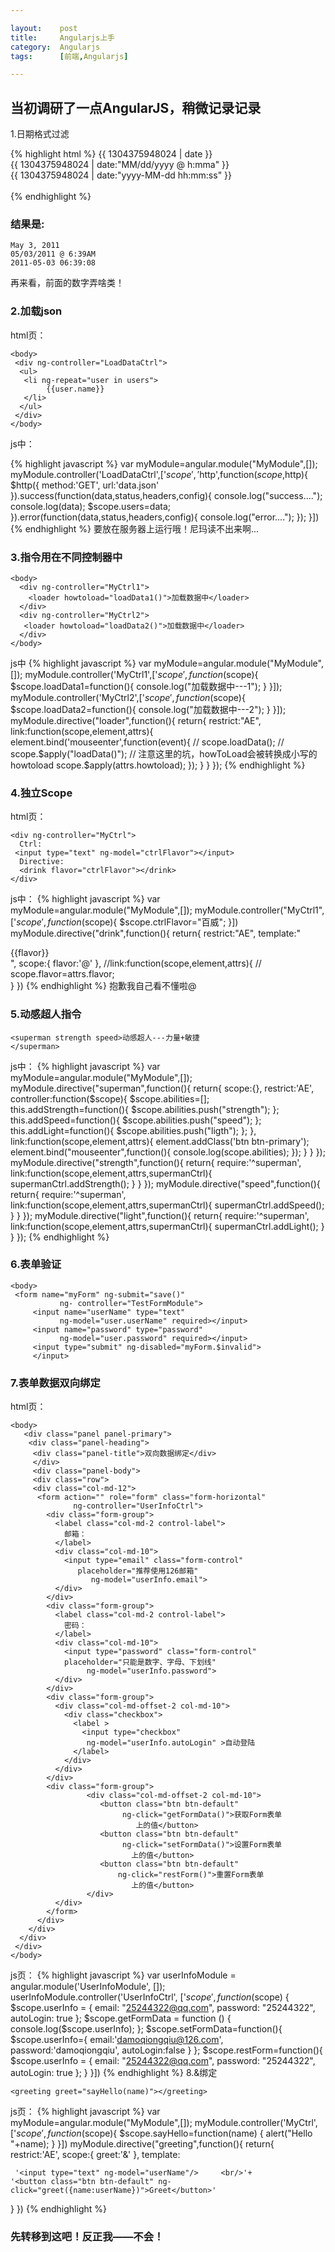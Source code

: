 ```yaml
---

layout:    post
title:     Angularjs上手
category:  Angularjs
tags:      [前端,Angularjs]

---
```


## 当初调研了一点AngularJS，稍微记录记录

1.日期格式过滤

{% highlight html %}
    <body>
    {{ 1304375948024 | date }}
    <br>
    {{ 1304375948024 | date:"MM/dd/yyyy @ h:mma" }}
    <br>
    {{ 1304375948024 | date:"yyyy-MM-dd hh:mm:ss" }}
    <br>        
    </body>
{% endhighlight %}

### 结果是:

    May 3, 2011 
    05/03/2011 @ 6:39AM 
    2011-05-03 06:39:08 
 再来看，前面的数字弄啥类！

### 2.加载json

html页：

    <body>
     <div ng-controller="LoadDataCtrl">
      <ul>
       <li ng-repeat="user in users">
            {{user.name}}
       </li>
      </ul>
     </div>
    </body>

js中：

{% highlight javascript %}
var myModule=angular.module("MyModule",[]);
myModule.controller('LoadDataCtrl',['$scope','$http',function($scope,$http){
    $http({
        method:'GET',
        url:'data.json'
    }).success(function(data,status,headers,config){
        console.log("success....");
        console.log(data);
        $scope.users=data;
    }).error(function(data,status,headers,config){
        console.log("error....");
    });
}])
{% endhighlight %}
要放在服务器上运行哦！尼玛读不出来啊...

### 3.指令用在不同控制器中

    <body>
      <div ng-controller="MyCtrl1">
        <loader howtoload="loadData1()">加载数据中</loader>
      </div>
      <div ng-controller="MyCtrl2">
       <loader howtoload="loadData2()">加载数据中</loader>
      </div>        
    </body>

js中
{% highlight javascript %}
var myModule=angular.module("MyModule",[]);
myModule.controller('MyCtrl1',['$scope',function($scope){
    $scope.loadData1=function(){
        console.log("加载数据中---1");
    }
}]);
myModule.controller('MyCtrl2',['$scope',function($scope){
    $scope.loadData2=function(){
        console.log("加载数据中---2");
    }
}]);
myModule.directive("loader",function(){
    return{
        restrict:"AE",
        link:function(scope,element,attrs){
            element.bind('mouseenter',function(event){
                // scope.loadData();
                // scope.$apply("loadData()");
                // 注意这里的坑，howToLoad会被转换成小写的howtoload
                scope.$apply(attrs.howtoload);
            });
        }
    }
});
{% endhighlight %}

### 4.独立Scope

html页：

    <div ng-controller="MyCtrl">
      Ctrl:
     <input type="text" ng-model="ctrlFlavor"></input>
      Directive:
      <drink flavor="ctrlFlavor"></drink>
    </div>

js中：
{% highlight javascript %}
var myModule=angular.module("MyModule",[]);
myModule.controller("MyCtrl1",['$scope',function($scope){
    $scope.ctrlFlavor="百威";
}])
myModule.directive("drink",function(){
    return{
        restrict:"AE",
        template:"<div>{{flavor}}</div>",
        scope:{
            flavor:'@'
        },
        //link:function(scope,element,attrs){
           // scope.flavor=attrs.flavor;        
    }
})
{% endhighlight %}
抱歉我自己看不懂啦@

### 5.动感超人指令


    <superman strength speed>动感超人---力量+敏捷  
	</superman>

js中：
{% highlight javascript %}
var myModule=angular.module("MyModule",[]);
myModule.directive("superman",function(){
    return{
        scope:{},
        restrict:'AE',
        controller:function($scope){
            $scope.abilities=[];
            this.addStrength=function(){
                $scope.abilities.push("strength");
            };
            this.addSpeed=function(){
                $scope.abilities.push("speed");
            };
            this.addLight=function(){
                $scope.abilities.push("ligth");
            };
        },
        link:function(scope,element,attrs){
            element.addClass('btn btn-primary');
            element.bind("mouseenter",function(){
                console.log(scope.abilities);
            });
        }
    }
});
myModule.directive("strength",function(){
    return{
        require:'^superman',
        link:function(scope,element,attrs,supermanCtrl){
            supermanCtrl.addStrength();
        }
    }
});
myModule.directive("speed",function(){
    return{
        require:'^superman',
        link:function(scope,element,attrs,supermanCtrl){
            supermanCtrl.addSpeed();
        }
    }
});
myModule.directive("light",function(){
    return{
        require:'^superman',
        link:function(scope,element,attrs,supermanCtrl){
            supermanCtrl.addLight();
        }
    }
});
{% endhighlight %}

### 6.表单验证

    <body>
     <form name="myForm" ng-submit="save()" 
	           ng- controller="TestFormModule">
         <input name="userName" type="text" 
		       ng-model="user.userName" required></input>
         <input name="password" type="password" 
		       ng-model="user.password" required></input>
         <input type="submit" ng-disabled="myForm.$invalid">
		 </input>         
</body>

### 7.表单数据双向绑定
html页：

    <body>
       <div class="panel panel-primary">
        <div class="panel-heading">
         <div class="panel-title">双向数据绑定</div>
         </div>
         <div class="panel-body">
         <div class="row">
         <div class="col-md-12">
          <form action="" role="form" class="form-horizontal"
		          ng-controller="UserInfoCtrl">
            <div class="form-group">
              <label class="col-md-2 control-label">
                邮箱：
              </label>
              <div class="col-md-10">
                <input type="email" class="form-control"
				   placeholder="推荐使用126邮箱" 
				      ng-model="userInfo.email">
              </div>
            </div>
            <div class="form-group">
              <label class="col-md-2 control-label">
                密码：
              </label>
              <div class="col-md-10">
                <input type="password" class="form-control"
                placeholder="只能是数字、字母、下划线" 
				     ng-model="userInfo.password">
              </div>
            </div>
            <div class="form-group">
              <div class="col-md-offset-2 col-md-10">
                <div class="checkbox">
                  <label >
                    <input type="checkbox" 
					 ng-model="userInfo.autoLogin" >自动登陆
                  </label>
                </div>
              </div>
            </div>
            <div class="form-group">
                     <div class="col-md-offset-2 col-md-10">
                        <button class="btn btn-default" 
						     ng-click="getFormData()">获取Form表单
							    上的值</button>           
                        <button class="btn btn-default" 
						     ng-click="setFormData()">设置Form表单
							   上的值</button>                  
                        <button class="btn btn-default" 
						    ng-click="restForm()">重置Form表单
							   上的值</button>
                     </div>
              </div>
            </form>
          </div>
        </div>
      </div>
     </div>
    </body>
js页：
{% highlight javascript %}
var userInfoModule = angular.module('UserInfoModule', []);
userInfoModule.controller('UserInfoCtrl', ['$scope', function ($scope) {
    $scope.userInfo = {
        email: "25244322@qq.com",
        password: "25244322",
        autoLogin: true
    };
    $scope.getFormData = function () {
        console.log($scope.userInfo);
    };
    $scope.setFormData=function(){
      $scope.userInfo={
        email:'damoqiongqiu@126.com',
        password:'damoqiongqiu',
        autoLogin:false
      }
    };
    $scope.restForm=function(){
      $scope.userInfo = {
        email: "25244322@qq.com",
        password: "25244322",
        autoLogin: true
    };
    }
}])
{% endhighlight %}
8.&绑定

    <greeting greet="sayHello(name)"></greeting>

js页：
{% highlight javascript %}
var myModule=angular.module("MyModule",[]);
myModule.controller('MyCtrl',['$scope',function($scope){
  $scope.sayHello=function(name) {
    alert("Hello "+name);
  }
}])
     myModule.directive("greeting",function(){
     return{
    restrict:'AE',
    scope:{
      greet:'&'
    },
     template:
	 
	 '<input type="text" ng-model="userName"/>     <br/>'+
    '<button class="btn btn-default" ng-click="greet({name:userName})">Greet</button>'
  }
})
{% endhighlight %}
### 先转移到这吧！反正我——不会！
